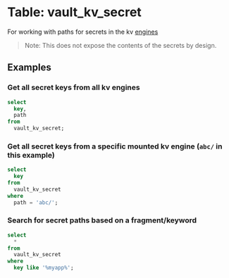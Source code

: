# Table: vault_kv_secret

For working with paths for secrets in the kv [engines](https://github.com/theapsgroup/steampipe-plugin-vault/blob/main/docs/tables/vault_engine.md)

> Note: This does not expose the contents of the secrets by design.

## Examples

### Get all secret keys from all kv engines

```sql
select
  key,
  path
from
  vault_kv_secret;
```

### Get all secret keys from a specific mounted kv engine (`abc/` in this example)

```sql
select
  key
from
  vault_kv_secret
where
  path = 'abc/';
```

### Search for secret paths based on a fragment/keyword

```sql
select
  *
from
  vault_kv_secret
where
  key like '%myapp%';
```
